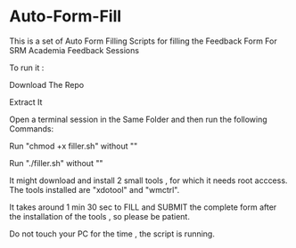 # Auto-Form-Fill

This is a set of Auto Form Filling Scripts for filling the Feedback Form For SRM Academia Feedback Sessions

To run it :

Download The Repo

Extract It

Open a terminal session in the Same Folder and then run the following Commands:

Run "chmod +x filler.sh" without ""

Run "./filler.sh" without ""

It might download and install 2 small tools , for which it needs root acccess.
The tools installed are "xdotool" and "wmctrl".

It takes around 1 min 30 sec to FILL and SUBMIT the complete form after the installation of the tools , so please be patient.

Do not touch your PC for the time , the script is running.


